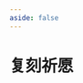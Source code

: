 ```yaml
---
aside: false
---
```

# 复刻祈愿

<GenshinFork />

<script setup lang="ts">
import GenshinFork from "../.vitepress/components/genshin/Fork.vue";
</script>
